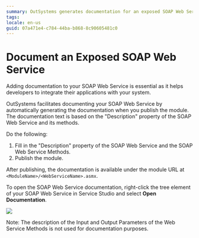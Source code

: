 ```yaml
---
summary: OutSystems generates documentation for an exposed SOAP Web Service when you publish its application module.
tags: 
locale: en-us
guid: 07a471e4-c784-44ba-b868-8c90605481c0
---
```


# Document an Exposed SOAP Web Service

Adding documentation to your SOAP Web Service is essential as it helps developers to integrate their applications with your system.

OutSystems facilitates documenting your SOAP Web Service by automatically generating the documentation when you publish the module. The documentation text is based on the "Description" property of the SOAP Web Service and its methods.

Do the following:

1. Fill in the "Description" property of the SOAP Web Service and the SOAP Web Service Methods.
2. Publish the module. 

After publishing, the documentation is available under the module URL at `<ModuleName>/<WebServiceName>.asmx`.

To open the SOAP Web Service documentation, right-click the tree element of your SOAP Web Service in Service Studio and select **Open Documentation**.

![](images/ss-soap-open-documentation.png)

Note: The description of the Input and Output Parameters of the Web Service Methods is not used for documentation purposes.

